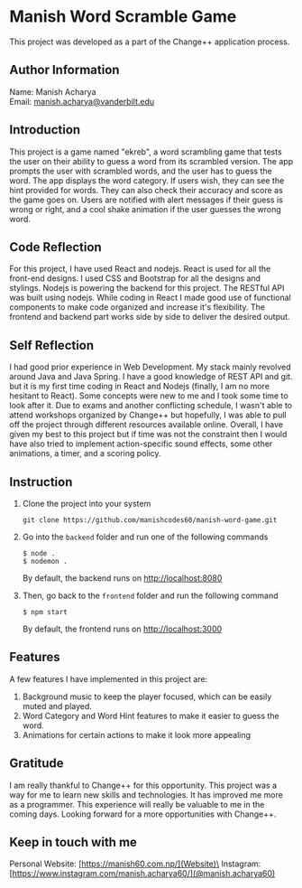 # Manish Word Scramble Game

This project was developed as a part of the Change++ application process.

## Author Information

Name: Manish Acharya\
Email: manish.acharya@vanderbilt.edu

## Introduction

This project is a game named "ekreb", a word scrambling game that tests the user on their ability to guess a word from its scrambled version. The app prompts the user with scrambled words, and the user has to guess the word. The app displays the word category. If users wish, they can see the hint provided for words. They can also check their accuracy and score as the game goes on. Users are notified with alert messages if their guess is wrong or right, and a cool shake animation if the user guesses the wrong word.

## Code Reflection

For this project, I have used React and nodejs. React is used for all the front-end designs. I used CSS and Bootstrap for all the designs and stylings. Nodejs is powering the backend for this project. The RESTful API was built using nodejs. While coding in React I made good use of functional components to make code organized and increase it's flexibility. The frontend and backend part works side by side to deliver the desired output. 

## Self Reflection

I had good prior experience in Web Development. My stack mainly revolved around Java and Java Spring. I have a good  knowledge of REST API and git. but it is my first time coding in React and Nodejs (finally, I am no more hesitant to React). Some concepts were new to me and I took some time to look after it. Due to exams and another conflicting schedule, I wasn't able to attend workshops organized by Change++ but hopefully, I was able to pull off the project through different resources available online. Overall, I have given my best to this project but if time was not the constraint then I would have also tried to implement action-specific sound effects, some other animations, a timer, and a scoring policy. 

## Instruction

1. Clone the project into your system
   ```
   git clone https://github.com/manishcodes60/manish-word-game.git
   ```
   
2. Go into the `backend` folder and run one of the following commands
   ```
   $ node .
   $ nodemon .
   ```
   By default, the backend runs on [http://localhost:8080](http://localhost:8080)
   
4. Then, go back to the `frontend` folder and run the following command
   ```
   $ npm start
   ```
   By default, the frontend runs on [http://localhost:3000](http://localhost:3000)
   
## Features

A few features I have implemented in this project are:
1. Background music to keep the player focused, which can be easily muted and played.
2. Word Category and Word Hint features to make it easier to guess the word.
3. Animations for certain actions to make it look more appealing

## Gratitude

I am really thankful to Change++ for this opportunity. This project was a way for me to learn new skills and technologies. It has improved me more as a programmer. This experience will really be valuable to me in the coming days. Looking forward for a more opportunities with Change++.
   
## Keep in touch with me

Personal Website: [https://manish60.com.np/](Website)\
Instagram: [https://www.instagram.com/manish.acharya60/](@manish.acharya60)


